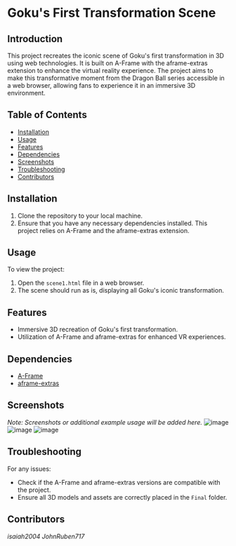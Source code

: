 # Goku's First Transformation Scene

## Introduction

This project recreates the iconic scene of Goku's first transformation in 3D using web technologies. It is built on A-Frame with the aframe-extras extension to enhance the virtual reality experience. The project aims to make this transformative moment from the Dragon Ball series accessible in a web browser, allowing fans to experience it in an immersive 3D environment.

## Table of Contents
- [Installation](#installation)
- [Usage](#usage)
- [Features](#features)
- [Dependencies](#dependencies)
- [Screenshots](#screenshots)
- [Troubleshooting](#troubleshooting)
- [Contributors](#contributors)

## Installation

1. Clone the repository to your local machine.
2. Ensure that you have any necessary dependencies installed. This project relies on A-Frame and the aframe-extras extension.

## Usage

To view the project:
1. Open the `scene1.html` file in a web browser.
2. The scene should run as is, displaying all Goku's iconic transformation.

## Features

- Immersive 3D recreation of Goku's first transformation.
- Utilization of A-Frame and aframe-extras for enhanced VR experiences.

## Dependencies

- [A-Frame](https://aframe.io/)
- [aframe-extras](https://github.com/donmccurdy/aframe-extras)

## Screenshots

*Note: Screenshots or additional example usage will be added here.*
![image](https://github.com/JohnRuben717/VR-DBZ-tribute/assets/100009511/3413c1cd-e76b-4325-8e66-ad1a556c8461)
![image](https://github.com/JohnRuben717/VR-DBZ-tribute/assets/100009511/1feb881a-c78c-4022-8e68-7a993805972c)
![image](https://github.com/JohnRuben717/VR-DBZ-tribute/assets/100009511/8afb367a-f737-4b8c-8d21-e48b38c369b0)


## Troubleshooting

For any issues:
- Check if the A-Frame and aframe-extras versions are compatible with the project.
- Ensure all 3D models and assets are correctly placed in the `Final` folder.

## Contributors

*isaiah2004*
*JohnRuben717*

